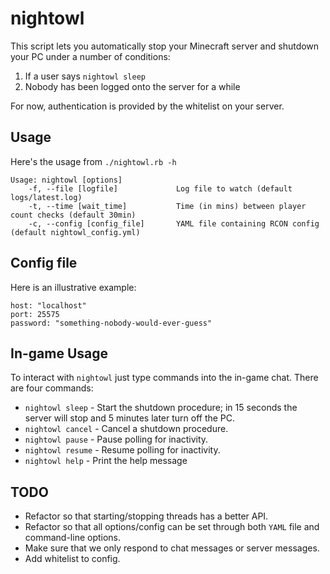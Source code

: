 # nightowl

This script lets you automatically stop your Minecraft server and shutdown your PC under a number of conditions:

1. If a user says `nightowl sleep`
2. Nobody has been logged onto the server for a while

For now, authentication is provided by the whitelist on your server.

## Usage
Here's the usage from `./nightowl.rb -h`
```
Usage: nightowl [options]
    -f, --file [logfile]             Log file to watch (default logs/latest.log)
    -t, --time [wait_time]           Time (in mins) between player count checks (default 30min)
    -c, --config [config_file]       YAML file containing RCON config (default nightowl_config.yml)
```

## Config file
Here is an illustrative example:
```
host: "localhost"
port: 25575
password: "something-nobody-would-ever-guess"
```

## In-game Usage
To interact with `nightowl` just type commands into the in-game chat.
There are four commands:

* `nightowl sleep` - Start the shutdown procedure; in 15 seconds the server will stop and 5 minutes later turn off the PC.
* `nightowl cancel` - Cancel a shutdown procedure.
* `nightowl pause` - Pause polling for inactivity.
* `nightowl resume` - Resume polling for inactivity.
* `nightowl help` - Print the help message

## TODO

* Refactor so that starting/stopping threads has a better API.
* Refactor so that all options/config can be set through both `YAML` file and command-line options.
* Make sure that we only respond to chat messages or server messages.
* Add whitelist to config.
